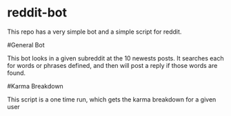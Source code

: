 # reddit-bot

This repo has a very simple bot and a simple script for reddit.

#General Bot

This bot looks in a given subreddit at the 10 newests posts. It searches each for words or phrases defined, and then will post a reply if those words are found. 

#Karma Breakdown

This script is a one time run, which gets the karma breakdown for a given user
